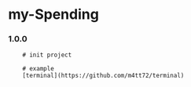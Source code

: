 # my-Spending

### 1.0.0

```
    # init project
```
```
    # example
    [terminal](https://github.com/m4tt72/terminal)
```
